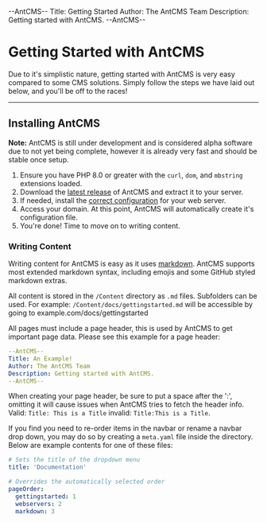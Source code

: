 --AntCMS--
Title: Getting Started
Author: The AntCMS Team
Description: Getting started with AntCMS.
--AntCMS--

# Getting Started with AntCMS

Due to it's simplistic nature, getting started with AntCMS is very easy compared to some CMS solutions. Simply follow the steps we have laid out below, and you'll be off to the races!

---

## Installing AntCMS

**Note:** AntCMS is still under development and is considered alpha software due to not yet being complete, however it is already very fast and should be stable once setup.

1. Ensure you have PHP 8.0 or greater with the `curl`, `dom`, and `mbstring` extensions loaded.
2. Download the [latest release](https://github.com/AntCMS-org/AntCMS/releases) of AntCMS and extract it to your server.
3. If needed, install the [correct configuration](https://github.com/AntCMS-org/AntCMS/blob/main/configs) for your web server.
4. Access your domain. At this point, AntCMS will automatically create it's configuration file.
5. You're done! Time to move on to writing content.

### Writing Content

Writing content for AntCMS is easy as it uses [markdown](https://www.markdownguide.org/cheat-sheet/). AntCMS supports most extended markdown syntax, including emojis and some GitHub styled markdown extras.

All content is stored in the `/Content` directory as `.md` files. Subfolders can be used. For example: `/Content/docs/gettingstarted.md` will be accessible by going to example.com/docs/gettingstarted

All pages must include a page header, this is used by AntCMS to get important page data. Please see this example for a page header:

```yaml
--AntCMS--
Title: An Example!
Author: The AntCMS Team
Description: Getting started with AntCMS.
--AntCMS--
```

When creating your page header, be sure to put a space after the ':', omitting it will cause issues when AntCMS tries to fetch the header info.
Valid: `Title: This is a Title` invalid: `Title:This is a Title`.

If you find you need to re-order items in the navbar or rename a navbar drop down, you may do so by creating a `meta.yaml` file inside the directory.
Below are example contents for one of these files:
```yaml
# Sets the title of the dropdown menu
title: 'Documentation'

# Overrides the automatically selected order
pageOrder:
  gettingstarted: 1
  webservers: 2
  markdown: 3
```